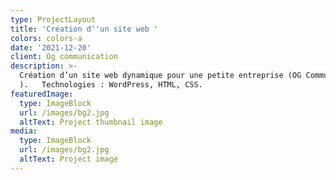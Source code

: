 ```yaml
---
type: ProjectLayout
title: 'Création d''un site web '
colors: colors-a
date: '2021-12-20'
client: Og communication
description: >-
  Création d’un site web dynamique pour une petite entreprise (OG Communication
  ).   Technologies : WordPress, HTML, CSS.
featuredImage:
  type: ImageBlock
  url: /images/bg2.jpg
  altText: Project thumbnail image
media:
  type: ImageBlock
  url: /images/bg2.jpg
  altText: Project image
---
```

